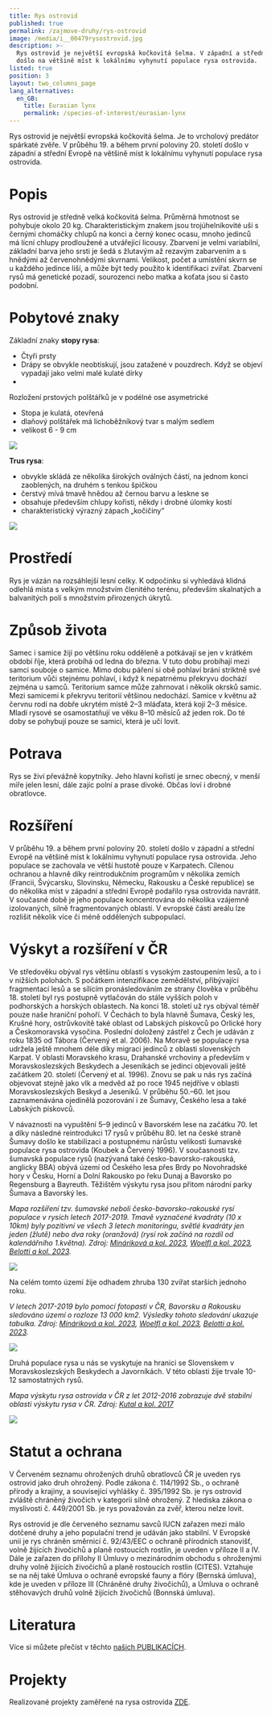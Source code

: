 ```yaml
---
title: Rys ostrovid
published: true
permalink: /zajmove-druhy/rys-ostrovid
image: /media/i__00479rysostrovid.jpg
description: >-
  Rys ostrovid je největší evropská kočkovitá šelma. V západní a střední Evropě
  došlo na většině míst k lokálnímu vyhynutí populace rysa ostrovida.
listed: true
position: 3
layout: two_columns_page
lang_alternatives:
  en_GB:
    title: Eurasian lynx
    permalink: /species-of-interest/eurasian-lynx
---
```

Rys ostrovid je největší evropská kočkovitá šelma. Je to vrcholový predátor spárkaté zvěře. V průběhu 19. a během první poloviny 20. století došlo v západní a střední Evropě na většině míst k lokálnímu vyhynutí populace rysa ostrovida.

# Popis

Rys ostrovid je středně velká kočkovitá šelma. Průměrná hmotnost se pohybuje okolo 20 kg. Charakteristickým znakem jsou trojúhelníkovité uši s černými chomáčky chlupů na konci a černý konec ocasu, mnoho jedinců má lícní chlupy prodloužené a utvářející licousy. Zbarvení je velmi variabilní, základní barva jeho srsti je šedá s žlutavým až rezavým zabarvením a s hnědými až červenohnědými skvrnami. Velikost, počet a umístění skvrn se u každého jedince liší, a může být tedy použito k identifikaci zvířat. Zbarvení rysů má genetické pozadí, sourozenci nebo matka a koťata jsou si často podobní.

# Pobytové znaky

Základní znaky **stopy rysa**:

* Čtyři prsty
* Drápy se obvykle neobtiskují, jsou zatažené v pouzdrech. Když se objeví vypadají jako velmi malé kulaté dírky 
* 

Rozložení prstových polštářků je v podélné ose asymetrické 

* Stopa je kulatá, otevřená 
* dlaňový polštářek má lichoběžníkový tvar s malým sedlem
* velikost 6 - 9 cm

![](/media/lynx_0028_620.jpg)

**Trus rysa**:

* obvykle skládá ze několika širokých oválných částí, na jednom konci zaoblených, na druhém s tenkou špičkou
* čerstvý mívá tmavě hnědou až černou barvu a leskne se
* obsahuje především chlupy kořisti, někdy i drobné úlomky kostí
* charakteristický výrazný zápach „kočičiny“

![](/media/lynx_0068_620.jpg)

# Prostředí

Rys je vázán na rozsáhlejší lesní celky. K odpočinku si vyhledává klidná odlehlá místa s velkým množstvím členitého terénu, především skalnatých a balvanitých polí s množstvím přirozených úkrytů. 

# Způsob života

Samec i samice žijí po většinu roku odděleně a potkávají se jen v krátkém období říje, která probíhá od ledna do března. V tuto dobu probíhají mezi samci souboje o samice. Mimo dobu páření si obě pohlaví brání striktně své teritorium vůči stejnému pohlaví, i když k nepatrnému překryvu dochází zejména u samců. Teritorium samce může zahrnovat i několik okrsků samic. Mezi samicemi k překryvu teritorií většinou nedochází. Samice v květnu až červnu rodí na dobře ukrytém místě 2–3 mláďata, která kojí 2–3 měsíce. Mladí rysové se osamostatňují ve věku 8–10 měsíců až jeden rok. Do té doby se pohybují pouze se samicí, která je učí lovit. 

# Potrava

Rys se živí převážně kopytníky. Jeho hlavní kořistí je srnec obecný, v menší míře jelen lesní, dále zajíc polní a prase divoké. Občas loví i drobné obratlovce. 

# Rozšíření

V průběhu 19. a během první poloviny 20. století došlo v západní a střední Evropě na většině míst k lokálnímu vyhynutí populace rysa ostrovida. Jeho populace se zachovala ve větší hustotě pouze v Karpatech. Cílenou ochranou a hlavně díky reintrodukčním programům v několika zemích (Francii, Švýcarsku, Slovinsku, Německu, Rakousku a České republice) se do několika míst v západní a střední Evropě podařilo rysa ostrovida navrátit. 
V současné době je jeho populace koncentrována do několika vzájemně izolovaných, silně fragmentovaných oblastí. V evropské části areálu lze rozlišit několik více či méně oddělených subpopulací.

# Výskyt a rozšíření v ČR

Ve středověku obýval rys většinu oblastí s vysokým zastoupením lesů, a to i v nižších polohách. S počátkem intenzifikace zemědělství, přibývající fragmentací lesů a se sílícím pronásledováním ze strany člověka v průběhu 18. století byl rys postupně vytlačován do stále vyšších poloh v podhorských a horských oblastech. Na konci 18. století už rys obýval téměř pouze naše hraniční pohoří. V Čechách to byla hlavně Šumava, Český les, Krušné hory, ostrůvkovitě také oblast od Labských pískovců po Orlické hory a Českomoravská vysočina. Poslední doložený zástřel z Čech je udáván z roku 1835 od Tábora (Červený et al. 2006). Na Moravě se populace rysa udržela ještě mnohem déle díky migraci jedinců z oblasti slovenských Karpat. V oblasti Moravského krasu, Drahanské vrchoviny a především v Moravskoslezských Beskydech a Jeseníkách se jedinci objevovali ještě začátkem 20. století (Červený et al. 1996). Znovu se pak u nás rys začíná objevovat stejně jako vlk a medvěd až po roce 1945 nejdříve v oblasti Moravskoslezských Beskyd a Jeseníků. V průběhu 50.–60. let jsou zaznamenávána ojedinělá pozorování i ze Šumavy, Českého lesa a také Labských pískovců. 

V návaznosti na vypuštění 5–9 jedinců v Bavorském lese na začátku 70. let a díky následné reintrodukci 17 rysů v průběhu 80. let na české straně Šumavy došlo ke stabilizaci a postupnému nárůstu velikosti šumavské populace rysa ostrovida (Koubek a Červený 1996). V současnosti tzv. šumavská populace rysů (nazývaná také česko-bavorsko-rakouská, anglicky BBA) obývá území od Českého lesa přes Brdy po Novohradské hory v Česku, Horní a Dolní Rakousko po řeku Dunaj a Bavorsko po Regensburg a Bayreuth. Těžištěm výskytu rysa jsou přitom národní parky Šumava a Bavorský les. 

_Mapa rozšíření tzv. šumavské neboli česko-bavorsko-rakouské rysí populace v rysích letech 2017-2019. Tmavě vyznačené kvadráty (10 x 10km) byly pozitivní ve všech 3 letech monitoringu, světlé kvadráty jen jeden (žlutě) nebo dva roky (oranžová) (rysí rok začíná na rozdíl od kalendářního 1.května). Zdroj:_ [_Mináriková a kol. 2023_](/media/Report_monitoring_lynx_BBA_LY17.pdf)_,_ [_Woelfl a kol. 2023_](/media/Report_monitoring_lynx_BBA_LY18.pdf)_,_ [_Belotti a kol. 2023_](/media/Report_monitoring_lynx_BBA_LY19.pdf)_._

![](/media/mapa_rys_jc_2019.png)

Na celém tomto území žije odhadem zhruba 130 zvířat starších jednoho roku.

_V letech 2017-2019 bylo pomocí fotopastí v ČR, Bavorsku a Rakousku sledováno území o rozloze 13 000 km2. Výsledky tohoto sledování ukazuje tabulka. Zdroj:_ [_Mináriková a kol. 2023_](/media/Report_monitoring_lynx_BBA_LY17.pdf)_,_ [_Woelfl a kol. 2023_](/media/Report_monitoring_lynx_BBA_LY18.pdf)_,_ [_Belotti a kol. 2023_](/media/Report_monitoring_lynx_BBA_LY19.pdf)_._

![](/media/tabulka_rys_populace.png)

Druhá populace rysa u nás se vyskytuje na hranici se Slovenskem v Moravskoslezských Beskydech a Javorníkách. V této oblasti žije trvale 10-12 samostatných rysů. 

_Mapa výskytu rysa ostrovida v ČR z let 2012-2016 zobrazuje dvě stabilní oblasti výskytu rysa v ČR. Zdroj:_ [_Kutal a kol. 2017_](/media/093-107_Kutal.pdf)

![](/media/mapa_rys_cz_2017.png)

# Statut a ochrana

V Červeném seznamu ohrožených druhů obratlovců ČR je uveden rys ostrovid jako druh ohrožený. Podle zákona č. 114/1992 Sb., o ochraně přírody a krajiny, a související vyhlášky č. 395/1992 Sb. je rys ostrovid zvláště chráněný živočich v kategorii silně ohrožený. Z hlediska zákona o myslivosti č. 449/2001 Sb. je rys považován za zvěř, kterou nelze lovit.

Rys ostrovid je dle červeného seznamu savců IUCN zařazen mezi málo dotčené druhy a jeho populační trend je udáván jako stabilní. V Evropské unii je rys chráněn směrnicí č. 92/43/EEC o ochraně přírodních stanovišť, volně žijících živočichů a planě rostoucích rostlin, je uveden v příloze II a IV. Dále je zařazen do přílohy II Úmluvy o mezinárodním obchodu s ohroženými druhy volně žijících živočichů a planě rostoucích rostlin (CITES). Vztahuje se na něj také Úmluva o ochraně evropské fauny a flóry (Bernská úmluva), kde je uveden v příloze III (Chráněné druhy živočichů), a Úmluva o ochraně stěhovavých druhů volně žijících živočichů (Bonnská úmluva).

# Literatura

Více si můžete přečíst v těchto [našich PUBLIKACÍCH](/publications#category=rys).

# Projekty

Realizované projekty zaměřené na rysa ostrovida [ZDE](/projects#category=rys).
